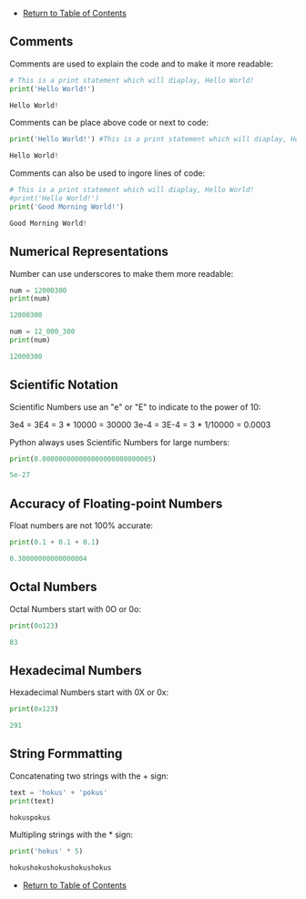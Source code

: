 - [Return to Table of Contents](/../../)

## Comments

Comments are used to explain the code and to make it more readable:

```python
# This is a print statement which will diaplay, Hello World!
print('Hello World!')

Hello World!
```

Comments can be place above code or next to code:

```python
print('Hello World!') #This is a print statement which will diaplay, Hello World!

Hello World!
```

Comments can also be used to ingore lines of code:

```python
# This is a print statement which will diaplay, Hello World!
#print('Hello World!')
print('Good Morning World!')

Good Morning World!
```

## Numerical Representations

Number can use underscores to make them more readable:

```python
num = 12000300
print(num)

12000300

num = 12_000_300
print(num)

12000300
```

## Scientific Notation

Scientific Numbers use an "e" or "E" to indicate to the power of 10:

3e4 = 3E4 = 3 * 10000 = 30000
3e-4 = 3E-4 = 3 * 1/10000 = 0.0003

Python always uses Scientific Numbers for large numbers:

```python
print(0.000000000000000000000000005)

5e-27
```

## Accuracy of Floating-point Numbers

Float numbers are not 100% accurate:

```python
print(0.1 + 0.1 + 0.1)

0.30000000000000004
```

## Octal Numbers

Octal Numbers start with 0O or 0o:

```python
print(0o123)

83
```

## Hexadecimal Numbers

Hexadecimal Numbers start with 0X or 0x:

```python
print(0x123)

291
```
## String Formmatting

Concatenating two strings with the + sign:

```python
text = 'hokus' + 'pokus'
print(text)

hokuspokus
```

Multipling strings with the * sign:

```python
print('hokus' * 5)

hokushokushokushokushokus
```












- [Return to Table of Contents](/../../)

